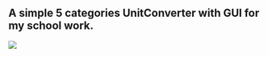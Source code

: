 ## A simple 5 categories UnitConverter with GUI for my school work.
[<img src="https://cdn.discordapp.com/attachments/876454194830262282/1274410956730138644/Screenshot_2024-08-17_235019.png?ex=66c22731&is=66c0d5b1&hm=995ae35d6ce68fc40cc0b493df3ff5afb8bd2abc4e076371cbbe44b809f5cf67&">](https://drive.google.com/file/d/1SRtDDdX9rKrsFnJWrZy5rtfBVL6cxBcp/view?usp=sharing)
